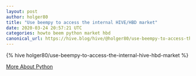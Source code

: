 ```yaml
---
layout: post
author: holger80
title: "Use beempy to access the internal HIVE/HBD market"
date: 2020-03-24 20:57:21 UTC
categories: howto beem python market hbd
canonical_url: https://hive.blog/hive/@holger80/use-beempy-to-access-the-internal-hive-hbd-market
---
```

{% hive holger80/use-beempy-to-access-the-internal-hive-hbd-market %}

[More About Python](/python)
